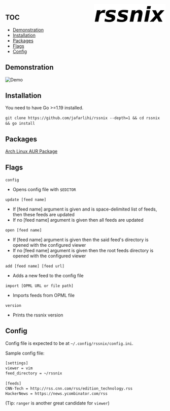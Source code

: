 <img align="right" src="https://github.com/jafarlihi/file-hosting/blob/master/rssnix-logo.png?raw=true">

## TOC

* [Demonstration](#demonstration)
* [Installation](#installation)
* [Packages](#packages)
* [Flags](#flags)
* [Config](#config)

## Demonstration

![Demo](https://raw.githubusercontent.com/jafarlihi/file-hosting/master/rssnix-demo.gif?raw=true)

## Installation

You need to have Go >=1.19 installed.

`git clone https://github.com/jafarlihi/rssnix --depth=1 && cd rssnix && go install`

## Packages

<a href="https://aur.archlinux.org/packages/rssnix-git">Arch Linux AUR Package</a>

## Flags

`config`
- Opens config file with `$EDITOR`

`update [feed name]`
- If [feed name] argument is given and is space-delimited list of feeds, then these feeds are updated
- If no [feed name] argument is given then all feeds are updated

`open [feed name]`
- If [feed name] argument is given then the said feed's directory is opened with the configured viewer
- If no [feed name] argument is given then the root feeds directory is opened with the configured viewer

`add [feed name] [feed url]`
- Adds a new feed to the config file

`import [OPML URL or file path]`
- Imports feeds from OPML file

`version`
- Prints the rssnix version

## Config

Config file is expected to be at `~/.config/rssnix/config.ini`.

Sample config file:

```
[settings]
viewer = vim
feed_directory = ~/rssnix

[feeds]
CNN-Tech = http://rss.cnn.com/rss/edition_technology.rss
HackerNews = https://news.ycombinator.com/rss
```
(Tip: `ranger` is another great candidate for `viewer`)
